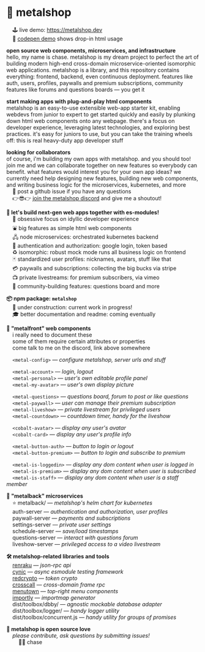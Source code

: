 
# 🤘 metalshop

&nbsp; &nbsp; 🕹 live demo: https://metalshop.dev  
&nbsp; &nbsp; 🧪 [codepen demo](https://codepen.io/ChaseMoskal/pen/gOrbxRv?editors=1000) shows drop-in html usage  

**open source web components, microservices, and infrastructure**  
hello, my name is chase. metalshop is my dream project to perfect the art of building modern high-end cross-domain microservice-oriented isomorphic web applications. metalshop is a library, and this repository contains everything: frontend, backend, even continuous deployment. features like auth, users, profiles, paywalls and premium subscriptions, community features like forums and questions boards — you get it

**start making apps with plug-and-play html components**  
metalshop is an easy-to-use extensible web-app starter kit, enabling webdevs from junior to expert to get started quickly and easily by plunking down html web components onto any webpage. there's a focus on developer experience, leveraging latest technologies, and exploring best practices. it's easy for juniors to use, but you can take the training wheels off: this is real heavy-duty app developer stuff

**looking for collaborators**  
of course, i'm building my own apps with metalshop. and you should too! join me and we can collaborate together on new features so everybody can benefit. what features would interest you for your own app ideas? we currently need help designing new features, building new web components, and writing business logic for the microservices, kubernetes, and more  
&nbsp; &nbsp; 📌 post a github issue if you have any questions  
&nbsp; &nbsp; 👉😎👉 [join the metalshop discord](https://discord.gg/KQTbj2K) and give me a shoutout!  

**🤖 let's build next-gen web apps together with es-modules!**  
&nbsp; &nbsp; 🌈 obsessive focus on idyllic developer experience  
&nbsp; &nbsp; ⛲ big features as simple html web components  
&nbsp; &nbsp; 🖧 node microservices: orchestrated kubernetes backend  
&nbsp; &nbsp; 🔐 authentication and authorization: google login, token based  
&nbsp; &nbsp; ♻️ isomorphic: robust mock mode runs all business logic on frontend  
&nbsp; &nbsp; 🃏 standardized user profiles: nicknames, avatars, stuff like that  
&nbsp; &nbsp; 💳 paywalls and subscriptions: collecting the big bucks via stripe  
&nbsp; &nbsp; 📺 private livestreams: for premium subscribers, via vimeo  
&nbsp; &nbsp; 🎉 community-building features: questions board and more  

**📦 npm package: `metalshop`**  
&nbsp; &nbsp; 🚧 under construction: current work in progress!  
&nbsp; &nbsp; 🎓 better documentation and readme: coming eventually  

**🎁 "metalfront" web components**  
&nbsp; &nbsp; i really need to document these  
&nbsp; &nbsp; some of them require certain attributes or properties  
&nbsp; &nbsp; come talk to me on the discord, link above somewhere  

&nbsp; &nbsp; `<metal-config>` — *configure metalshop, server urls and stuff*  

&nbsp; &nbsp; `<metal-account>` — *login, logout*  
&nbsp; &nbsp; `<metal-personal>` — *user's own editable profile panel*  
&nbsp; &nbsp; `<metal-my-avatar>` — *user's own display picture*  

&nbsp; &nbsp; `<metal-questions>` — *questions board, forum to post or like questions*  
&nbsp; &nbsp; `<metal-paywall>` — *user can manage their premium subscription*  
&nbsp; &nbsp; `<metal-liveshow>` — *private livestream for privileged users*  
&nbsp; &nbsp; `<metal-countdown>` — *countdown timer, handy for the liveshow*  

&nbsp; &nbsp; `<cobalt-avatar>` — *display any user's avatar*  
&nbsp; &nbsp; `<cobalt-card>` — *display any user's profile info*  

&nbsp; &nbsp; `<metal-button-auth>` — *button to login or logout*  
&nbsp; &nbsp; `<metal-button-premium>` — *button to login and subscribe to premium*  

&nbsp; &nbsp; `<metal-is-loggedin>` — *display any dom content when user is logged in*  
&nbsp; &nbsp; `<metal-is-premium>` — *display any dom content when user is subscribed*  
&nbsp; &nbsp; `<metal-is-staff>` — *display any dom content when user is a staff member*  

**🐋 "metalback" microservices**  
&nbsp; &nbsp; ⭐ metalback/ — *metalshop's helm chart for kubernetes*  
&nbsp; &nbsp; auth-server — *authentication and authorization, user profiles*  
&nbsp; &nbsp; paywall-server — *payments and subscriptions*  
&nbsp; &nbsp; settings-server — *private user settings*  
&nbsp; &nbsp; schedule-server — *save/load timestamps*  
&nbsp; &nbsp; questions-server — *interact with questions forum*  
&nbsp; &nbsp; liveshow-server — *privileged access to a video livestream*  

**🛠️ metalshop-related libraries and tools**  
&nbsp; &nbsp; [renraku](https://github.com/chase-moskal/renraku) — *json-rpc api*  
&nbsp; &nbsp; [cynic](https://github.com/chase-moskal/renraku) — *async esmodule testing framework*  
&nbsp; &nbsp; [redcrypto](https://github.com/chase-moskal/redcrypto) — *token crypto*  
&nbsp; &nbsp; [crosscall](https://github.com/chase-moskal/crosscall) — *cross-domain frame rpc*  
&nbsp; &nbsp; [menutown](https://github.com/chase-moskal/menutown) — *top-right menu components*  
&nbsp; &nbsp; [importly](https://github.com/chase-moskal/importly) — *importmap generator*  
&nbsp; &nbsp; dist/toolbox/dbby/ — *agnostic mockable database adapter*  
&nbsp; &nbsp; dist/toolbox/logger/ — *handy logger utility*  
&nbsp; &nbsp; dist/toolbox/concurrent.js — *handy utility for groups of promises*  

**💐 metalshop is open source love**  
&nbsp; &nbsp; *please contribute, ask questions by submitting issues!*  
&nbsp; &nbsp; &nbsp; &nbsp; 👋😎 chase  
